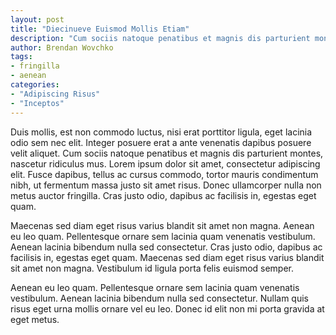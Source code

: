 ```yaml
---
layout: post
title: "Diecinueve Euismod Mollis Etiam"
description: "Cum sociis natoque penatibus et magnis dis parturient montes, nascetur ridiculus mus. Donec id elit non mi porta gravida at eget metus."
author: Brendan Wovchko
tags:
- fringilla
- aenean
categories:
- "Adipiscing Risus"
- "Inceptos"
---
```


Duis mollis, est non commodo luctus, nisi erat porttitor ligula, eget lacinia odio sem nec elit. Integer posuere erat a ante venenatis dapibus posuere velit aliquet. Cum sociis natoque penatibus et magnis dis parturient montes, nascetur ridiculus mus. Lorem ipsum dolor sit amet, consectetur adipiscing elit. Fusce dapibus, tellus ac cursus commodo, tortor mauris condimentum nibh, ut fermentum massa justo sit amet risus. Donec ullamcorper nulla non metus auctor fringilla. Cras justo odio, dapibus ac facilisis in, egestas eget quam.

Maecenas sed diam eget risus varius blandit sit amet non magna. Aenean eu leo quam. Pellentesque ornare sem lacinia quam venenatis vestibulum. Aenean lacinia bibendum nulla sed consectetur. Cras justo odio, dapibus ac facilisis in, egestas eget quam. Maecenas sed diam eget risus varius blandit sit amet non magna. Vestibulum id ligula porta felis euismod semper.

Aenean eu leo quam. Pellentesque ornare sem lacinia quam venenatis vestibulum. Aenean lacinia bibendum nulla sed consectetur. Nullam quis risus eget urna mollis ornare vel eu leo. Donec id elit non mi porta gravida at eget metus.

